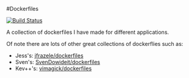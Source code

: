 #Dockerfiles

[![Build Status](https://travis-ci.org/jamesmstone/dockerfiles.svg?branch=master)](https://travis-ci.org/jamesmstone/dockerfiles)

A collection of dockerfiles I have made for different applications.

Of note there are lots of other great collections of dockerflies such as:

- Jess's: [jfrazele/dockerfiles](https://github.com/jfrazelle/dockerfiles)
- Sven's: [SvenDowideit/dockerfiles](https://github.com/svendowideit/dockerfiles)
- Kev++'s: [vimagick/dockerfiles](https://github.com/vimagick/dockerfiles)

